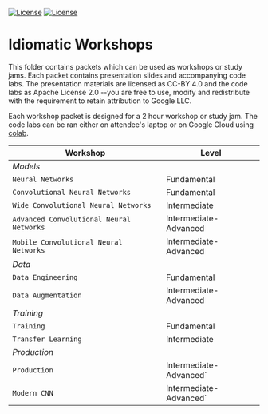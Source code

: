 [![License](https://img.shields.io/badge/License-Apache%202.0-blue.svg)](LICENSE)
[![License](https://i.creativecommons.org/l/by/4.0/80x15.png)](LICENSE)

# Idiomatic Workshops

This folder contains packets which can be used as workshops or study jams. Each packet contains presentation slides and
accompanying code labs. The presentation materials are licensed as CC-BY 4.0 and the code labs as Apache License 2.0 --you are
free to use, modify and redistribute with the requirement to retain attribution to Google LLC.

Each workshop packet is designed for a 2 hour workshop or study jam. The code labs can be ran either on attendee's laptop or on Google Cloud using [colab](https://colab.research.google.com).

| Workshop      | Level         |
| ------------- | ------------- |
| *Models*      |               |
| `Neural Networks`                        | Fundamental |
| `Convolutional Neural Networks`          | Fundamental |
| `Wide Convolutional Neural Networks`     | Intermediate |
| `Advanced Convolutional Neural Networks` | Intermediate-Advanced |
| `Mobile Convolutional Neural Networks`   | Intermediate-Advanced |
| *Data*        |               |
| `Data Engineering`                       | Fundamental |<br/>
| `Data Augmentation`                      | Intermediate-Advanced |<br/>
| *Training*    |               |
| `Training`    | Fundamental  |
| `Transfer Learning` | Intermediate |
| *Production*  |               |
| `Production`  | Intermediate-Advanced` |
| `Modern CNN`  | Intermediate-Advanced` |

